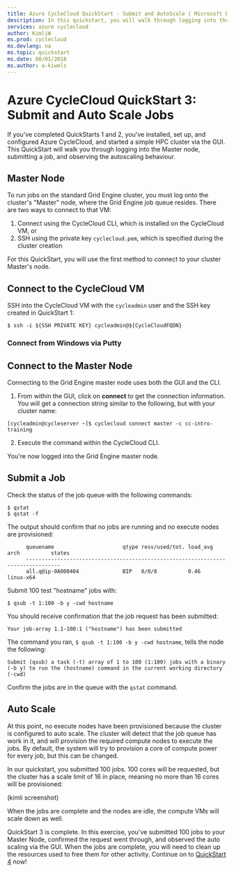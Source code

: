 ```yaml
---
title: Azure CycleCloud QuickStart - Submit and AutoScale | Microsoft Docs
description: In this quickstart, you will walk through logging into the Master node, submitting a job and observing the autoscaling behavior.
services: azure cyclecloud
author: KimliW
ms.prod: cyclecloud
ms.devlang: na
ms.topic: quickstart
ms.date: 08/01/2018
ms.author: a-kiwels
---
```


# Azure CycleCloud QuickStart 3: Submit and Auto Scale Jobs

If you've completed QuickStarts 1 and 2, you've installed, set up, and configured Azure CycleCloud, and started a simple HPC cluster via the GUI. This QuickStart will walk you through logging into the Master node, submitting a job, and observing the autoscaling behaviour.

## Master Node

To run jobs on the standard Grid Engine cluster, you must log onto the cluster's "Master" node, where the Grid Engine job queue resides. There are two ways to connect to that VM:

1.	Connect using the CycleCloud CLI, which is installed on the CycleCloud VM, or
2.	SSH using the private key `cyclecloud.pem`, which is specified during the cluster creation

For this QuickStart, you will use the first method to connect to your cluster Master's node.

## Connect to the CycleCloud VM

SSH into the CycleCloud VM with the `cycleadmin` user and the SSH key created in QuickStart 1:

``` CLI
$ ssh -i ${SSH PRIVATE KEY} cycleadmin@${CycleCloudFQDN}
```

### Connect from Windows via Putty

## Connect to the Master Node

Connecting to the Grid Engine master node uses both the GUI and the CLI.

1. From within the GUI, click on **connect** to get the connection information. You will get a connection string similar to the following, but with your cluster name:

``` CLI
[cycleadmin@cycleserver ~]$ cyclecloud connect master -c cc-intro-training
```

2. Execute the command within the CycleCloud CLI.

You're now logged into the Grid Engine master node.

## Submit a Job

Check the status of the job queue with the following commands:

``` CLI
$ qstat
$ qstat -f
```
The output should confirm that no jobs are running and no execute nodes are provisioned:

``` output
      queuename                      qtype resv/used/tot. load_avg arch          states
      ---------------------------------------------------------------------------------
      all.q@ip-0A000404              BIP   0/0/8          0.46     linux-x64
```

Submit 100 test "hostname" jobs with:

``` CLI
$ qsub -t 1:100 -b y -cwd hostname
```

You should receive confirmation that the job request has been submitted:

``` output
Your job-array 1.1-100:1 ("hostname") has been submitted
```

The command you ran, `$ qsub -t 1:100 -b y -cwd hostname`, tells the node the following:

``` output
Submit (qsub) a task (-t) array of 1 to 100 (1:100) jobs with a binary (-b y) to run the (hostname) command in the current working directory (-cwd)
```

Confirm the jobs are in the queue with the `qstat` command.

## Auto Scale

At this point, no execute nodes have been provisioned because the cluster is configured to auto scale. The cluster will detect that the job queue has work in it, and will provision the required compute nodes to execute the jobs. By default, the system will try to provision a core of compute power for every job, but this can be changed.

In our quickstart, you submitted 100 jobs. 100 cores will be requested, but the cluster has a scale limit of 16 in place, meaning no more than 16 cores will be provisioned:

(kimli screenshot)

When the jobs are complete and the nodes are idle, the compute VMs will scale down as well.

QuickStart 3 is complete. In this exercise, you've submitted 100 jobs to your Master Node, confirmed the request went through, and observed the auto scaling via the GUI. When the jobs are complete, you will need to clean up the resources used to free them for other activity. Continue on to [QuickStart 4](quickstart-clean-up-resources.md) now!
